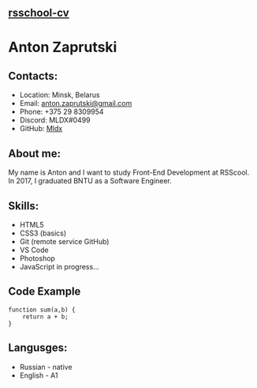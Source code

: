 ## [rsschool-cv](https://Mldx.github.io/rsschool-cv/)

# Anton Zaprutski

## __Contacts__: 
* Location: Minsk, Belarus
* Email: anton.zaprutski@gmail.com
* Phone: +375 29 8309954
* Discord: MLDX#0499
* GitHub: [Mldx](https://github.com/Mldx)

## About me: 
My name is Anton and I want to study Front-End Development at RSScool. In 2017, I graduated BNTU as a Software Engineer. 

## Skills:
* HTML5
* CSS3 (basics)
* Git (remote service GitHub)
* VS Code
* Photoshop
* JavaScript in progress...

## Code Example
```
function sum(a,b) {
    return a + b;
}
```
## Langusges: 
* Russian - native
* English - A1